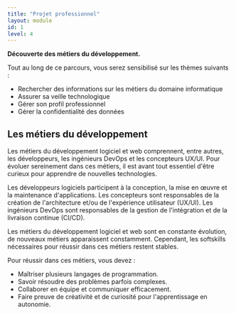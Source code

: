 ```yaml
---
title: "Projet professionnel"
layout: module
id: 1
level: 4
---
```


**Découverte des métiers du développement.**

Tout au long de ce parcours, vous serez sensibilisé sur les thèmes suivants :

- Rechercher des informations sur les métiers du domaine informatique
- Assurer sa veille technologique
- Gérer son profil professionnel
- Gérer la confidentialité des données

## Les métiers du développement

Les métiers du développement logiciel et web comprennent, entre autres, les développeurs, les ingénieurs DevOps et les concepteurs UX/UI. Pour évoluer sereinement dans ces métiers, il est avant tout essentiel d'être curieux pour apprendre de nouvelles technologies.

Les développeurs logiciels participent à la conception, la mise en œuvre et la maintenance d'applications. Les concepteurs sont responsables de la création de l'architecture et/ou de l'expérience utilisateur (UX/UI). Les ingénieurs DevOps sont responsables de la gestion de l'intégration et de la livraison continue (CI/CD).

Les métiers du développement logiciel et web sont en constante évolution, de nouveaux métiers apparaissent constamment. Cependant, les softskills nécessaires pour réussir dans ces métiers restent stables.

Pour réussir dans ces métiers, vous devez :

- Maîtriser plusieurs langages de programmation.
- Savoir résoudre des problèmes parfois complexes.
- Collaborer en équipe et communiquer efficacement.
- Faire preuve de créativité et de curiosité pour l'apprentissage en autonomie.
